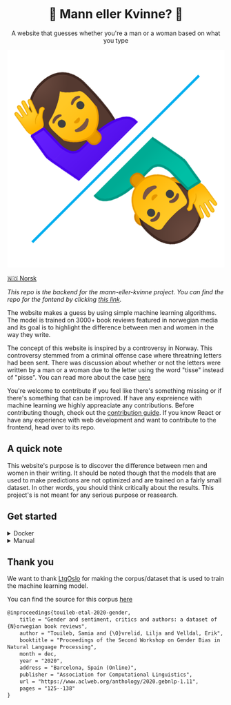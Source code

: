 <div align="center">
    <h1>🤵 Mann eller Kvinne? 💃</h1>
    <p>A website that guesses whether you're a man or a woman based on what you type</p>
    <img src="https://raw.githubusercontent.com/LBlend/mann-eller-kvinne/main/.static/mann-eller-kvinne.png?token=AF55TQTQ2EPX6JP33MO4NLK73QQZG">
</div>

<a href="README.md">🇳🇴 Norsk</a>

_This repo is the backend for the mann-eller-kvinne project. You can find the repo for the fontend by clicking [this link](https://github.com/LBlend/mann-eller-kvinne-frontend)._

The website makes a guess by using simple machine learning algorithms.
The model is trained on 3000+ book reviews featured in norwegian media and its goal is to highlight the difference between men and women in the way they write.

The concept of this website is inspired by a controversy in Norway. This controversy stemmed from a criminal offense case where threatning letters had been sent. There was discussion about whether or not the letters were written by a man or a woman due to the letter using the word "tisse" instead of "pisse". You can read more about the case [here](https://www.nrk.no/kultur/uenige-om-bruken-av-ordet-_tisse_-1.15206839)

You're welcome to contribute if you feel like there's something missing or if there's something that can be improved. If have any expreience with machine learning we highly appreaciate any contributions.
Before contributing though, check out the [contribution guide](CONTRIBUTING-en.md). If you know React or have any experience with web development and want to contribute to the frontend, head over to its repo.

## A quick note

This website's purpose is to discover the difference between men and women in their writing.
It should be noted though that the models that are used to make predictions are not optimized and are trained on a fairly small dataset.
In other words, you should think critically about the results. This project's is not meant for any serious purpose or reasearch.

## Get started

<details>
  <summary>Docker</summary>
    
Coming soon™

</details>

<details>
  <summary>Manual</summary>

0. Clone this repo and install the dependencies

- Python 3.10+
- Pip

1. Run the build/installation script from the [/src](src) folder
   `sh build_model.sh`

_Note that this script assumes that you have set `python3` as the PATH to your Python installation. If this isn't the case, you have to modify the script or change your path accordingly._

2. Run the API
   ```
   uvicorn app.main:app --host 0.0.0.0 --port 5000 --proxy-headers
   ```

</details>

## Thank you

We want to thank [LtgOslo](https://www.mn.uio.no/ifi/english/research/groups/ltg/) for making the corpus/dataset that is used to train the machine learning model.

You can find the source for this corpus [here](https://github.com/ltgoslo/norec_gender)

```
@inproceedings{touileb-etal-2020-gender,
    title = "Gender and sentiment, critics and authors: a dataset of {N}orwegian book reviews",
    author = "Touileb, Samia and {\O}vrelid, Lilja and Velldal, Erik",
    booktitle = "Proceedings of the Second Workshop on Gender Bias in Natural Language Processing",
    month = dec,
    year = "2020",
    address = "Barcelona, Spain (Online)",
    publisher = "Association for Computational Linguistics",
    url = "https://www.aclweb.org/anthology/2020.gebnlp-1.11",
    pages = "125--138"
}
```
